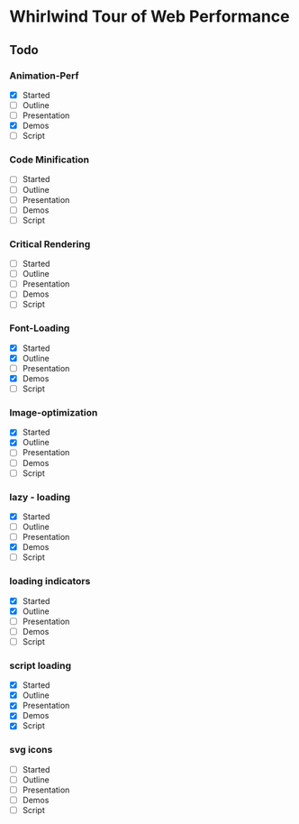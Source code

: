 # Whirlwind Tour of Web Performance

## Todo
### Animation-Perf
- [x] Started
- [ ] Outline
- [ ] Presentation
- [x] Demos
- [ ] Script
### Code Minification
- [ ] Started
- [ ] Outline
- [ ] Presentation
- [ ] Demos
- [ ] Script
### Critical Rendering
- [ ] Started
- [ ] Outline
- [ ] Presentation
- [ ] Demos
- [ ] Script
### Font-Loading
- [x] Started
- [x] Outline
- [ ] Presentation
- [x] Demos
- [ ] Script
### Image-optimization
- [x] Started
- [x] Outline
- [ ] Presentation
- [ ] Demos
- [ ] Script
### lazy - loading
- [x] Started
- [ ] Outline
- [ ] Presentation
- [x] Demos
- [ ] Script
### loading indicators
- [x] Started
- [x] Outline
- [ ] Presentation
- [ ] Demos
- [ ] Script
### script loading
- [x] Started
- [x] Outline
- [x] Presentation
- [x] Demos
- [x] Script
### svg icons
- [ ] Started
- [ ] Outline
- [ ] Presentation
- [ ] Demos
- [ ] Script
